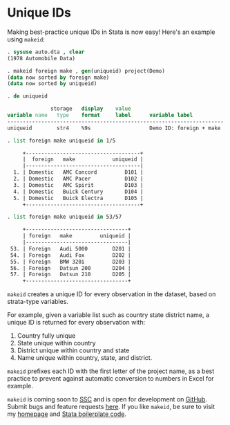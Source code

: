 # Unique IDs

Making best-practice unique IDs in Stata is now easy! Here's an example using `makeid`:

```stata
. sysuse auto.dta , clear
(1978 Automobile Data)

. makeid foreign make , gen(uniqueid) project(Demo)
(data now sorted by foreign make)
(data now sorted by uniqueid)

. de uniqueid

              storage   display    value
variable name   type    format     label      variable label
----------------------------------------------------------------------
uniqueid        str4    %9s                   Demo ID: foreign + make

. list foreign make uniqueid in 1/5

     +-------------------------------------+
     |  foreign   make            uniqueid |
     |-------------------------------------|
  1. | Domestic   AMC Concord         D101 |
  2. | Domestic   AMC Pacer           D102 |
  3. | Domestic   AMC Spirit          D103 |
  4. | Domestic   Buick Century       D104 |
  5. | Domestic   Buick Electra       D105 |
     +-------------------------------------+

. list foreign make uniqueid in 53/57

     +---------------------------------+
     | foreign   make         uniqueid |
     |---------------------------------|
 53. | Foreign   Audi 5000        D201 |
 54. | Foreign   Audi Fox         D202 |
 55. | Foreign   BMW 320i         D203 |
 56. | Foreign   Datsun 200       D204 |
 57. | Foreign   Datsun 210       D205 |
     +---------------------------------+
```

`makeid` creates a unique ID for every observation in the dataset, based on strata-type variables.

For example, given a variable list such as country state district name, a unique ID is returned for every observation with:
1. Country fully unique
2. State unique within country
3. District unique within country and state
4. Name unique within country, state, and district.

`makeid` prefixes each ID with the first letter of the project name, as a best practice to prevent against automatic conversion to numbers in Excel for example.


`makeid` is coming soon to [SSC](https://ideas.repec.org/) and is open for development on [GitHub](https://github.com/bbdaniels/makeid). Submit bugs and feature requests [here](https://github.com/bbdaniels/makeid/issues). If you like `makeid`, be sure to visit my [homepage](http://bbdaniels.github.io) and [Stata boilerplate code](https://gist.github.com/bbdaniels/a3c9f9416f1d16d6f3c6e8cf371f1d89).
